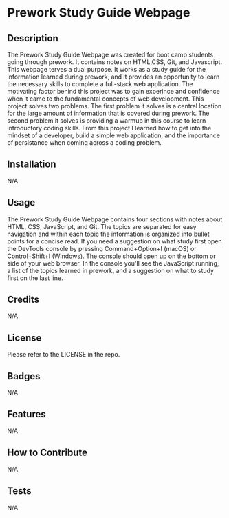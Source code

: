 # Prework Study Guide Webpage

## Description

The Prework Study Guide Webpage was created for boot camp students going through prework. It contains notes on HTML,CSS, Git, and Javascript. This webpage terves  a dual purpose. It works as a study guide for the information learned during prework, and it provides an opportunity to learn the necessary skills to complete a full-stack web application. The motivating factor behind this project was to gain experince and confidence when it came to the fundamental concepts of web development. This project solves two problems. The first problem it solves is a central location for the large amount of information that is covered during prework. The second problem it solves is providing a warmup in this course to learn introductory coding skills. From this project I learned how to get into the mindset of a developer, build a simple web application, and the importance of persistance when coming across a coding problem. 

## Installation

N/A

## Usage

The Prework Study Guide Webpage contains four sections with notes about HTML, CSS, JavaScript, and Git. The topics are separated for easy navigation and within each topic the information is organized into bullet points for a concise read. If you need a suggestion on what study first open the DevTools console by pressing Command+Option+I (macOS) or Control+Shift+I (Windows). The console should open up on the bottom or side of your web browser. In the console you'll see the JavaScript running, a list of the topics learned in prework, and a suggestion on what to study first on the last line.  


## Credits

N/A

## License

Please refer to the LICENSE in the repo.

## Badges

N/A

## Features

N/A

## How to Contribute

N/A

## Tests
N/A
